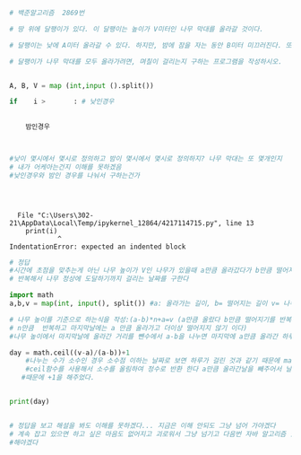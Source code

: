 ```python
# 백준알고리즘  2869번

# 땅 위에 달팽이가 있다. 이 달팽이는 높이가 V미터인 나무 막대를 올라갈 것이다.

# 달팽이는 낮에 A미터 올라갈 수 있다. 하지만, 밤에 잠을 자는 동안 B미터 미끄러진다. 또, 정상에 올라간 후에는 미끄러지지 않는다.

# 달팽이가 나무 막대를 모두 올라가려면, 며칠이 걸리는지 구하는 프로그램을 작성하시오.


A, B, V = map (int,input ().split())

if    i >       : # 낮인경우
   
    
    밤인경우



#낮이 몇시에서 몇시로 정의하고 밤이 몇시에서 몇시로 정의하지? 나무 막대는 또 몇개인지 
# 내가 어케아는건지 이해를 못하겠음
#낮인경우와 밤인 경우를 나눠서 구하는건가





```


      File "C:\Users\302-21\AppData\Local\Temp/ipykernel_12864/4217114715.py", line 13
        print(i)
                ^
    IndentationError: expected an indented block
    



```python
# 정답
#시간에 초점을 맞추는게 아닌 나무 높이가 V인 나무가 있을때 a만큼 올라갔다가 b만큼 떨어지길 
# 반복해서 나무 정상에 도달하기까지 걸리는 날짜를 구한다

import math
a,b,v = map(int, input(), split()) #a: 올라가는 길이, b= 떨어지는 길이 v= 나무높이

# 나무 높이를 기준으로 하는식을 작성:(a-b)*n+a=v (a만큼 올랐다 b만큼 떨어지기를 반복하기 때문에 a-b의 거리만큼 올라가는 것을 
# n만큼  반복하고 마지막날에는 a 만큼 올라가고 더이상 떨어지지 않기 이다)
#나무 높이에서 마지막날에 올라간 거리를 뺀수에서 a-b을 나누면 마지막에 a만큼 올라간 하루를 제외한 날짜를 구할 수 있다

day = math.ceil((v-a)/(a-b))+1
    #나누는 수가 소수인 경우 소수점 이하는 날짜로 보면 하루가 걸린 것과 같기 때문에 math 모듈의 올림 기능을 하는 
    #ceil함수를 사용해서 소수를 올림하여 정수로 반환 한다 a만큼 올라간날을 빼주어서 날짜 기준으로 하루를 뺀것과 같기 
   #때문에 +1을 해주었다.


print(day)


# 정답을 보고 해설을 봐도 이해를 못하겠다... 지금은 이해 안되도 그냥 넘어 가야겠다
# 계속 잡고 있으면 하고 싶은 마음도 없어지고 괴로워서 그냥 넘기고 다음번 자바 알고리즘 할때 다시 이해하도록 
#해야겠다

```
